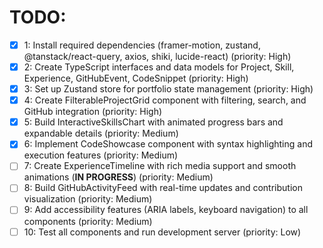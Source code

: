 # TODO:

- [x] 1: Install required dependencies (framer-motion, zustand, @tanstack/react-query, axios, shiki, lucide-react) (priority: High)
- [x] 2: Create TypeScript interfaces and data models for Project, Skill, Experience, GitHubEvent, CodeSnippet (priority: High)
- [x] 3: Set up Zustand store for portfolio state management (priority: High)
- [x] 4: Create FilterableProjectGrid component with filtering, search, and GitHub integration (priority: High)
- [x] 5: Build InteractiveSkillsChart with animated progress bars and expandable details (priority: Medium)
- [x] 6: Implement CodeShowcase component with syntax highlighting and execution features (priority: Medium)
- [ ] 7: Create ExperienceTimeline with rich media support and smooth animations (**IN PROGRESS**) (priority: Medium)
- [ ] 8: Build GitHubActivityFeed with real-time updates and contribution visualization (priority: Medium)
- [ ] 9: Add accessibility features (ARIA labels, keyboard navigation) to all components (priority: Medium)
- [ ] 10: Test all components and run development server (priority: Low)
